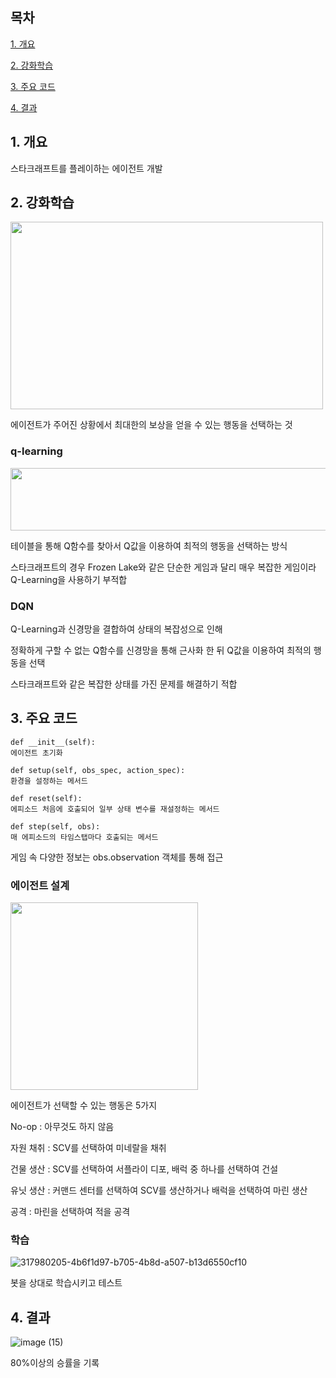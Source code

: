 ## 목차
[1. 개요](#1-개요)

[2. 강화학습](#2-강화학습)

[3. 주요 코드](#3-주요코드)

[4. 결과](#4-결과)

## 1. 개요
스타크래프트를 플레이하는 에이전트 개발

## 2. 강화학습
<img src="https://github.com/user-attachments/assets/036926fe-0c6d-4c94-bdb9-70b1ae664467" width="500" height="300"/>

에이전트가 주어진 상황에서 최대한의 보상을 얻을 수 있는 행동을 선택하는 것

### q-learning 
<img src="https://github.com/user-attachments/assets/37c94158-a7bd-4974-9d90-b9d5653547b8" width="700" height="100"/>

테이블을 통해 Q함수를 찾아서 Q값을 이용하여 최적의 행동을 선택하는 방식


스타크래프트의 경우 Frozen Lake와 같은 단순한 게임과 달리 매우 복잡한 게임이라 Q-Learning을 사용하기 부적합

### DQN
Q-Learning과 신경망을 결합하여 상태의 복잡성으로 인해 


정확하게 구할 수 없는 Q함수를 신경망을 통해 근사화 한 뒤 Q값을 이용하여 최적의 행동을 선택


스타크래프트와 같은 복잡한 상태를 가진 문제를 해결하기 적합

## 3. 주요 코드
```
def __init__(self):
에이전트 초기화
```

```
def setup(self, obs_spec, action_spec):
환경을 설정하는 메서드 
```

```
def reset(self):
에피소드 처음에 호출되어 일부 상태 변수를 재설정하는 메서드
```

```
def step(self, obs):
매 에피소드의 타임스탭마다 호출되는 메서드
```

게임 속 다양한 정보는 obs.observation 객체를 통해 접근

### 에이전트 설계
<img src="https://github.com/user-attachments/assets/09612529-dcee-40d2-a126-5a2e25e7ed77" width="300" height="300"/>

에이전트가 선택할 수 있는 행동은  5가지

No-op : 아무것도 하지 않음


자원 채취 : SCV를 선택하여 미네랄을 채취


건물 생산 : SCV를 선택하여 서플라이 디포, 배럭 중 하나를 선택하여 건설


유닛 생산 : 커맨드 센터를 선택하여 SCV를 생산하거나 배럭을 선택하여 마린 생산


공격 : 마린을 선택하여 적을 공격


### 학습
![317980205-4b6f1d97-b705-4b8d-a507-b13d6550cf10](https://github.com/user-attachments/assets/afbf3071-b302-4d00-ab57-083e5c5d685d)

봇을 상대로 학습시키고 테스트

## 4. 결과
![image (15)](https://github.com/user-attachments/assets/176f6031-b6fa-486f-a5e7-a2c0181dbceb)

80%이상의 승률을 기록
